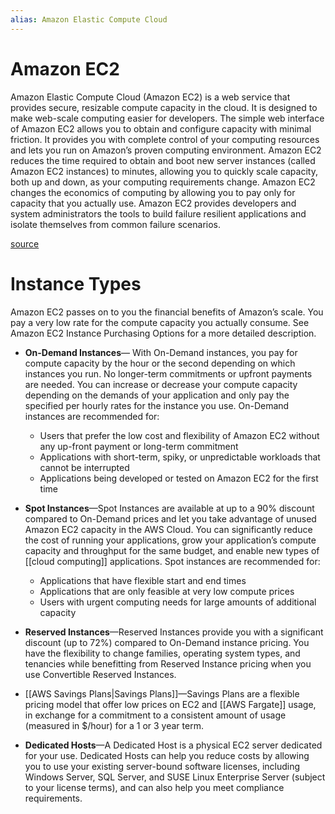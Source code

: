 ```yaml
---
alias: Amazon Elastic Compute Cloud
---
```

# Amazon EC2
Amazon Elastic Compute Cloud (Amazon EC2) is a web service that provides secure, resizable compute capacity in the cloud. It is designed to make web-scale computing easier for developers.
The simple web interface of Amazon EC2 allows you to obtain and configure capacity with minimal friction. It provides you with complete control of your computing resources and lets you run on Amazon’s proven computing environment. 
Amazon EC2 reduces the time required to obtain and boot new server instances (called Amazon EC2 instances) to minutes, allowing you to quickly scale capacity, both up and down, as your computing requirements change. 
Amazon EC2 changes the economics of computing by allowing you to pay only for capacity that you actually use. Amazon EC2 provides developers and system administrators the tools to build failure resilient applications and isolate themselves from common failure scenarios.

[source](https://d0.awsstatic.com/whitepapers/aws-overview.pdf)
# Instance Types
Amazon EC2 passes on to you the financial benefits of Amazon’s scale. You pay a very low rate for the compute capacity you actually consume. See Amazon EC2 Instance Purchasing Options for a more detailed description.

- **On-Demand Instances**— With On-Demand instances, you pay for compute capacity by the hour or the second depending on which instances you run. No longer-term commitments or upfront payments are needed. You can increase or decrease your compute capacity depending on the demands of your application and only pay the specified per hourly rates for the instance you use. On-Demand instances are recommended for:
	- Users that prefer the low cost and flexibility of Amazon EC2 without any up-front payment or long-term commitment
	- Applications with short-term, spiky, or unpredictable workloads that cannot be interrupted
	- Applications being developed or tested on Amazon EC2 for the first time

- **Spot Instances**—Spot Instances are available at up to a 90% discount compared to On-Demand prices and let you take advantage of unused Amazon EC2 capacity in the AWS Cloud. You can significantly reduce the cost of running your applications, grow your application’s compute capacity and throughput for the same budget, and enable new types of [[cloud computing]] applications. Spot instances are recommended for:
	- Applications that have flexible start and end times
	- Applications that are only feasible at very low compute prices
	- Users with urgent computing needs for large amounts of additional capacity
	
- **Reserved Instances**—Reserved Instances provide you with a significant discount (up to 72%) compared to On-Demand instance pricing. You have the flexibility to change families, operating system types, and tenancies while benefitting from Reserved Instance pricing when you use Convertible Reserved Instances.

- [[AWS Savings Plans|Savings Plans]]—Savings Plans are a flexible pricing model that offer low prices on EC2 and [[AWS Fargate]] usage, in exchange for a commitment to a consistent amount of usage (measured in $/hour) for a 1 or 3 year term.

- **Dedicated Hosts**—A Dedicated Host is a physical EC2 server dedicated for your use. Dedicated Hosts can help you reduce costs by allowing you to use your existing server-bound software licenses,  including Windows Server, SQL Server, and SUSE Linux Enterprise Server (subject to your license terms), and can also help you meet compliance requirements.